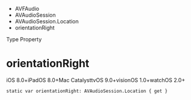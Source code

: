 

- AVFAudio
- AVAudioSession
- AVAudioSession.Location
-  orientationRight 

Type Property

# orientationRight

iOS 8.0+iPadOS 8.0+Mac CatalysttvOS 9.0+visionOS 1.0+watchOS 2.0+

``` source
static var orientationRight: AVAudioSession.Location { get }
```


